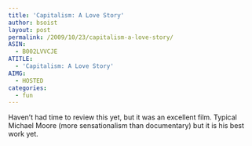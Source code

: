 ```yaml
---
title: 'Capitalism: A Love Story'
author: bsoist
layout: post
permalink: /2009/10/23/capitalism-a-love-story/
ASIN:
  - B002LVVCJE
ATITLE:
  - 'Capitalism: A Love Story'
AIMG:
  - HOSTED
categories:
  - fun
---
```

Haven&#8217;t had time to review this yet, but it was an excellent film. Typical Michael Moore (more sensationalism than documentary) but it is his best work yet.
